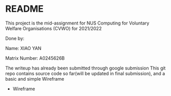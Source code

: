 # README

This project is the mid-assignment for NUS Computing for Voluntary Welfare Organisations (CVWO) for 2021/2022

Done by:

Name: XIAO YAN

Matrix Number: A0245626B

The writeup has already been submitted through google submission
This git repo contains source code so far(will be updated in final submission), and a basic and simple Wireframe

* Wireframe
